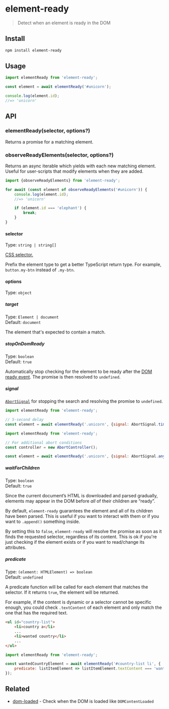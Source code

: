 # element-ready

> Detect when an element is ready in the DOM

## Install

```sh
npm install element-ready
```

## Usage

```js
import elementReady from 'element-ready';

const element = await elementReady('#unicorn');

console.log(element.id);
//=> 'unicorn'
```

## API

### elementReady(selector, options?)

Returns a promise for a matching element.

### observeReadyElements(selector, options?)

Returns an async iterable which yields with each new matching element. Useful for user-scripts that modify elements when they are added.

```js
import {observeReadyElements} from 'element-ready';

for await (const element of observeReadyElements('#unicorn')) {
	console.log(element.id);
	//=> 'unicorn'

	if (element.id === 'elephant') {
		break;
	}
}
```

#### selector

Type: `string | string[]`

[CSS selector.](https://developer.mozilla.org/en-US/docs/Web/Guide/CSS/Getting_Started/Selectors)

Prefix the element type to get a better TypeScript return type. For example, `button.my-btn` instead of `.my-btn`.

#### options

Type: `object`

##### target

Type: `Element | document`\
Default: `document`

The element that's expected to contain a match.

##### stopOnDomReady

Type: `boolean`\
Default: `true`

Automatically stop checking for the element to be ready after the [DOM ready event](https://developer.mozilla.org/en-US/docs/Web/API/Window/DOMContentLoaded_event). The promise is then resolved to `undefined`.

##### signal

[`AbortSignal`](https://developer.mozilla.org/en-US/docs/Web/API/AbortSignal) for stopping the search and resolving the promise to `undefined`.

```js
import elementReady from 'element-ready';

// 5-second delay
const element = await elementReady('.unicorn', {signal: AbortSignal.timeout(5_000)});
```

```js
import elementReady from 'element-ready';

// For additional abort conditions
const controller = new AbortController();

const element = await elementReady('.unicorn', {signal: AbortSignal.any([controller.signal, AbortSignal.timeout(5_000)])});
```

##### waitForChildren

Type: `boolean`\
Default: `true`

Since the current document’s HTML is downloaded and parsed gradually, elements may appear in the DOM before _all_ of their children are “ready”.

By default, `element-ready` guarantees the element and all of its children have been parsed. This is useful if you want to interact with them or if you want to `.append()` something inside.

By setting this to `false`, `element-ready` will resolve the promise as soon as it finds the requested selector, regardless of its content. This is ok if you're just checking if the element exists or if you want to read/change its attributes.

##### predicate

Type: `(element: HTMLElement) => boolean`\
Default: `undefined`

A predicate function will be called for each element that matches the selector. If it returns `true`, the element will be returned.

For example, if the content is dynamic or a selector cannot be specific enough, you could check `.textContent` of each element and only match the one that has the required text.

```html
<ul id="country-list">
	<li>country a</li>
	...
	<li>wanted country</li>
	...
</ul>
```

```js
import elementReady from 'element-ready';

const wantedCountryElement = await elementReady('#country-list li', {
	predicate: listItemElement => listItemElement.textContent === 'wanted country'
});
```

## Related

- [dom-loaded](https://github.com/sindresorhus/dom-loaded) - Check when the DOM is loaded like `DOMContentLoaded`
